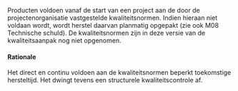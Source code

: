 Producten voldoen vanaf de start van een project aan de door de projectenorganisatie vastgestelde kwaliteitsnormen. Indien hieraan niet voldaan wordt, wordt herstel daarvan planmatig opgepakt (zie ook M08 Technische schuld). De kwaliteitsnormen zijn in deze versie van de kwaliteitsaanpak nog niet opgenomen.

#### Rationale

Het direct en continu voldoen aan de kwaliteitsnormen beperkt toekomstige hersteltijd. Het dwingt tevens een structurele kwaliteitscontrole af.
